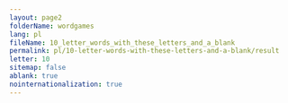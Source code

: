 ```yaml
---
layout: page2
folderName: wordgames
lang: pl
fileName: 10_letter_words_with_these_letters_and_a_blank
permalink: pl/10-letter-words-with-these-letters-and-a-blank/result
letter: 10
sitemap: false
ablank: true
nointernationalization: true
---
```

